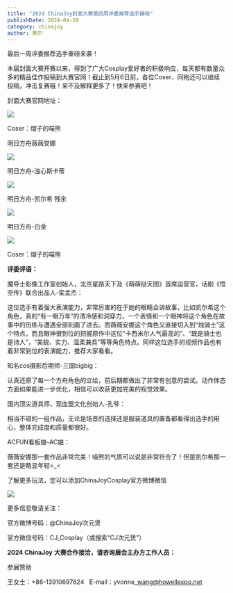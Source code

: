 ```yaml
---
title: "2024 ChinaJoy封面大赛第四周评委推荐选手揭晓"
publishDate: 2024-04-28
category: chinajoy
author: 莱尔
---
```


最后一周评委推荐选手重磅来袭！

本届封面大赛开赛以来，得到了广大Cosplay爱好者的积极响应，每天都有数量众多的精品佳作投稿到大赛官网！截止到5月6日前，各位Coser、同袍还可以继续投稿，冲击复赛哦！来不及解释更多了！快来参赛吧！

封面大赛官网地址：

![](https://ec-net-1251389766.cos.ap-shanghai.myqcloud.com/wp-content/uploads/2024/04/20240428225934897.png)

Coser：熠子的喵熊

明日方舟薇薇安娜

![](https://ec-net-1251389766.cos.ap-shanghai.myqcloud.com/wp-content/uploads/2024/04/20240428225938310-691x1024.png)

明日方舟-浊心斯卡蒂

![](https://ec-net-1251389766.cos.ap-shanghai.myqcloud.com/wp-content/uploads/2024/04/20240428225943374-691x1024.png)

明日方舟-凯尔希 残余

![](https://ec-net-1251389766.cos.ap-shanghai.myqcloud.com/wp-content/uploads/2024/04/20240428225953348-691x1024.png)

明日方舟-白金

![](https://ec-net-1251389766.cos.ap-shanghai.myqcloud.com/wp-content/uploads/2024/04/20240428230003911-1024x691.png)

Coser：熠子的喵熊

**评委评语：**

魔导士影像工作室创始人，北京星路天下及《萌萌哒天团》首席运营官，话剧《悟空传》联合出品人-栾孟杰：

这位选手有着强大表演能力，非常厉害的在于她的眼睛会讲故事，比如凯尔希这个角色，真的“有一眼万年”的清冷感和洞穿力，一个表情和一个眼神将这个角色在故事中的历练与遭遇全部刻画了进去。而薇薇安娜这个角色又直接切入到“烛骑士”这个特点，而且眼神很到位的把握原作中这位“卡西米尔人气最高的”、“既是骑士也是诗人”，“美貌、实力、温柔兼具”等等角色特点。同样这位选手的视频作品也有着非常到位的表演能力，推荐大家看看。

知名cos摄影后期师-三国bigbig：

认真还原了每一个方舟角色的立绘，前后期都做出了非常有创意的尝试。动作体态方面如果能进一步优化，相信可以收获更加完美的视觉效果。

国内顶尖道具师，现血盟文化创始人-孔爷：

相当不错的一组作品，无论是场景的选择还是服装道具的置备都看得出选手的用心，整体完成度和质量都很好。

ACFUN看板娘-AC娘：

薇薇安娜那一套作品非常完美！喵熊的气质可以说是非常符合了！但是凯尔希那一套还是略显年轻>\_<

了解更多玩法，您可以添加ChinaJoyCosplay官方微博微信

![](https://ec-net-1251389766.cos.ap-shanghai.myqcloud.com/wp-content/uploads/2024/04/20240428230136218.png)

更多信息敬请关注：

官方微博号码：@ChinaJoy次元煲

官方微信号码：CJ\_Cosplay（或搜索“CJ次元煲”）

**2024 ChinaJoy** **大赛合作接洽，请咨询展会主办方工作人员：**

参展赞助

王女士：+86-13910697624   E-mail：yvonne\_wang@howellexpo.net
